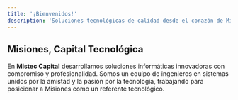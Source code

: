 ```yaml
---
title: '¡Bienvenidos!'
description: 'Soluciones tecnológicas de calidad desde el corazón de Misiones.'
---
```


## Misiones, Capital Tecnológica

En **Mistec Capital** desarrollamos soluciones informáticas innovadoras con compromiso y profesionalidad. Somos un equipo de ingenieros en sistemas unidos por la amistad y la pasión por la tecnología, trabajando para posicionar a Misiones como un referente tecnológico.
